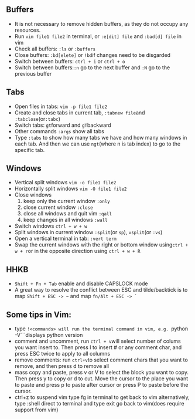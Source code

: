 ## Buffers
* It is not necessary to remove hidden buffers, as they do not occupy any resources.
* Run ```vim file1 file2``` in terminal, or ```:e[dit] file``` and ```:bad[d] file``` in vim
* Check all buffers: ```:ls``` or ```:buffers``` 
* Close buffers: ```:bd[elete]``` or ```!bd```if changes need to be disgarded
* Switch between buffers: ```ctrl + i``` or ```ctrl + o```
* Switch between buffers:```:n``` go to the next buffer and ```:N``` go to the previous buffer

## Tabs
* Open files in tabs: ```vim -p file1 file2```
* Create and close tabs in current tab, ```:tabnew file```and ```:tabclose```(or```:tabc```)
* Switch tabs: ```gt```forward and ```gT```backward
* Other commands ```:args``` show all tabs
* Type ```:tabs``` to show how many tabs we have and how many windows in each tab. And then we can use ```ngt```(where n is tab index) to go to the specific tab.

## Windows
* Vertical split windows ```vim -o file1 file2``` 
* Horizontally split windows ```vim -O file1 file2``` 
* Close windows
    1. keep only the current window ```:only``` 
    2. close current window ```:close``` 
    3. close all windows and quit vim ```:qall```
    4. keep changes in all windows ```:wall```
* Switch windows ```ctrl + w + w```
* Split windows in current window ```:split```(or ```sp```), ```vsplit```(or ```:vs```)
* Open a vertical terminal in tab: ```:vert term```
* Swap the current windows with the right or bottom window using```ctrl + w + r```or in the opposite direction using ```ctrl + w + R```



## HHKB
* ```Shift + Fn + Tab``` enable and disable CAPSLOCK mode
* A great way to resolve the conflict between ESC and tilde/backtick is to map ```Shift + ESC -> ~``` and map ```fn/Alt + ESC -> ` ```

## Some tips in Vim:
* type ```!<commands> will run the terminal command in vim, e.g. ```python -V```displays python version
* comment and uncomment, run ```ctrl + v```will select number of colums you want insert to. Then press I to insert # or any comment char, and press ESC twice to apply to all columns
* remove comments: run ```ctrl+v```to select comment chars that you want to remove, and then  press d to remove all
* mass copy and paste, press v or V to select the block you want to copy. Then  press y to copy or d to cut. Move the cursor to the place you want to paste and press p to paste after cursor or press P to paste before the cursor.
* ctrl+z to suspend vim
type fg in terminal to get back to vim
alternatively, type :shell direct to terminal and type exit go back to vim(does require support from vim)
